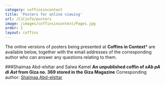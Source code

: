 ```yaml
---
category: coffinsincontext
title: 'Posters for online viewing'
url: /CiCinfo/posters
image: /images/coffinsincontext/Pages.jpg
order: 1
layout: coffins
---
```


The online versions of posters being presented at **Coffins in Context*** are 
available below, together with the email addresses of the corresponding author who can
answer any questions relating to them.

###Shaimaa Abd-elsttar and Salwa Kamel
**An unpublished coffin of _sAb pA di Ast_ from Giza no. 369 stored in the Giza Magazine**
Corresponding author: [Shaimaa Abd-elsttar](mailto:dr.shaimaa_abdelsttar@farch.luxor.edu.eg)

